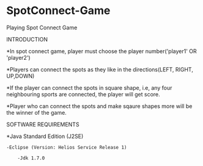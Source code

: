 # SpotConnect-Game
Playing Spot Connect Game

INTRODUCTION

  *In spot connect game, player must choose the player number('player1' OR 'player2')

  *Players can connect the spots as they like in the directions(LEFT, RIGHT, UP,DOWN)

  *If the player can connect the spots in square shape, i.e, any four neighbouring sports are connected, the player will get score.

  *Player who can connect the spots and make sqaure shapes more will be the winner of the game.
  
 SOFTWARE REQUIREMENTS
 
   *Java Standard Edition (J2SE)
   
   	-Eclipse (Version: Helios Service Release 1)
	
        -Jdk 1.7.0
